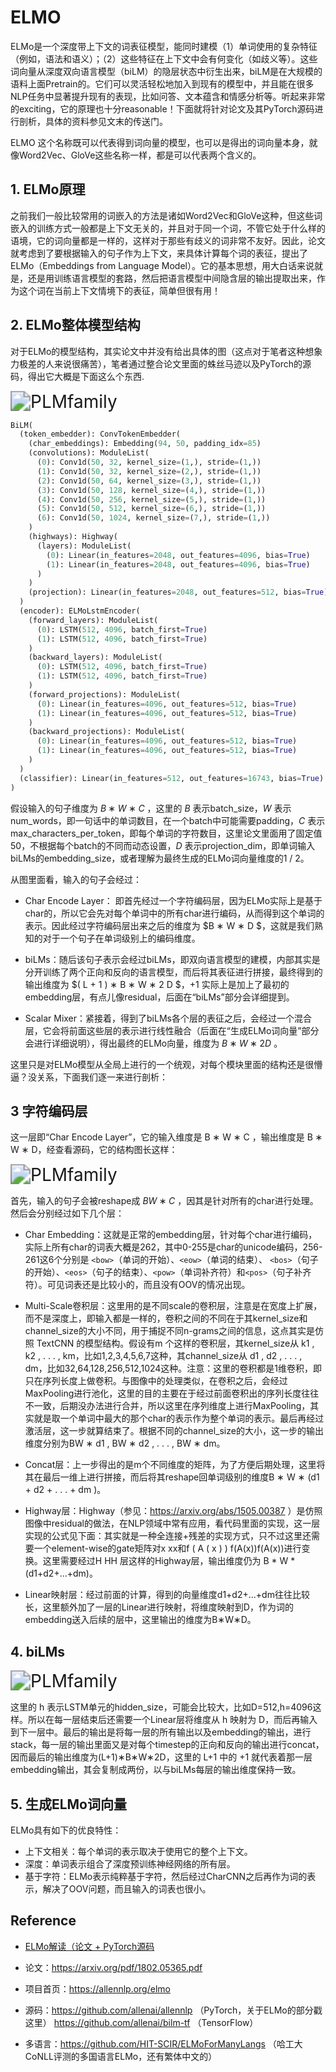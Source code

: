 <!--
 * @Author: jianzhnie
 * @Date: 2022-01-17 09:31:54
 * @LastEditTime: 2022-03-04 20:01:01
 * @LastEditors: jianzhnie
 * @Description:
 *
-->
# ELMO

ELMo是一个深度带上下文的词表征模型，能同时建模（1）单词使用的复杂特征（例如，语法和语义）；（2）这些特征在上下文中会有何变化（如歧义等）。这些词向量从深度双向语言模型（biLM）的隐层状态中衍生出来，biLM是在大规模的语料上面Pretrain的。它们可以灵活轻松地加入到现有的模型中，并且能在很多NLP任务中显著提升现有的表现，比如问答、文本蕴含和情感分析等。听起来非常的exciting，它的原理也十分reasonable！下面就将针对论文及其PyTorch源码进行剖析，具体的资料参见文末的传送门。

ELMO 这个名称既可以代表得到词向量的模型，也可以是得出的词向量本身，就像Word2Vec、GloVe这些名称一样，都是可以代表两个含义的。

## 1. ELMo原理
之前我们一般比较常用的词嵌入的方法是诸如Word2Vec和GloVe这种，但这些词嵌入的训练方式一般都是上下文无关的，并且对于同一个词，不管它处于什么样的语境，它的词向量都是一样的，这样对于那些有歧义的词非常不友好。因此，论文就考虑到了要根据输入的句子作为上下文，来具体计算每个词的表征，提出了ELMo（Embeddings from Language Model）。它的基本思想，用大白话来说就是，还是用训练语言模型的套路，然后把语言模型中间隐含层的输出提取出来，作为这个词在当前上下文情境下的表征，简单但很有用！

## 2. ELMo整体模型结构
对于ELMo的模型结构，其实论文中并没有给出具体的图（这点对于笔者这种想象力极差的人来说很痛苦），笔者通过整合论文里面的蛛丝马迹以及PyTorch的源码，得出它大概是下面这么个东西.

<img src="./imgs/elmo.png" alt="PLMfamily" style="zoom:200%;" />

```python
BiLM(
  (token_embedder): ConvTokenEmbedder(
    (char_embeddings): Embedding(94, 50, padding_idx=85)
    (convolutions): ModuleList(
      (0): Conv1d(50, 32, kernel_size=(1,), stride=(1,))
      (1): Conv1d(50, 32, kernel_size=(2,), stride=(1,))
      (2): Conv1d(50, 64, kernel_size=(3,), stride=(1,))
      (3): Conv1d(50, 128, kernel_size=(4,), stride=(1,))
      (4): Conv1d(50, 256, kernel_size=(5,), stride=(1,))
      (5): Conv1d(50, 512, kernel_size=(6,), stride=(1,))
      (6): Conv1d(50, 1024, kernel_size=(7,), stride=(1,))
    )
    (highways): Highway(
      (layers): ModuleList(
        (0): Linear(in_features=2048, out_features=4096, bias=True)
        (1): Linear(in_features=2048, out_features=4096, bias=True)
      )
    )
    (projection): Linear(in_features=2048, out_features=512, bias=True)
  )
  (encoder): ELMoLstmEncoder(
    (forward_layers): ModuleList(
      (0): LSTM(512, 4096, batch_first=True)
      (1): LSTM(512, 4096, batch_first=True)
    )
    (backward_layers): ModuleList(
      (0): LSTM(512, 4096, batch_first=True)
      (1): LSTM(512, 4096, batch_first=True)
    )
    (forward_projections): ModuleList(
      (0): Linear(in_features=4096, out_features=512, bias=True)
      (1): Linear(in_features=4096, out_features=512, bias=True)
    )
    (backward_projections): ModuleList(
      (0): Linear(in_features=4096, out_features=512, bias=True)
      (1): Linear(in_features=4096, out_features=512, bias=True)
    )
  )
  (classifier): Linear(in_features=512, out_features=16743, bias=True)
)
```

假设输入的句子维度为 $B ∗ W ∗ C$ ，这里的 $B$ 表示batch_size，$W$ 表示num_words，即一句话中的单词数目，在一个batch中可能需要padding，$C$ 表示max_characters_per_token，即每个单词的字符数目，这里论文里面用了固定值50，不根据每个batch的不同而动态设置，$D$  表示projection_dim，即单词输入biLMs的embedding_size，或者理解为最终生成的ELMo词向量维度的1 / 2。

从图里面看，输入的句子会经过：

- Char Encode Layer： 即首先经过一个字符编码层，因为ELMo实际上是基于char的，所以它会先对每个单词中的所有char进行编码，从而得到这个单词的表示。因此经过字符编码层出来之后的维度为 $B ∗ W ∗ D $，这就是我们熟知的对于一个句子在单词级别上的编码维度。

- biLMs：随后该句子表示会经过biLMs，即双向语言模型的建模，内部其实是分开训练了两个正向和反向的语言模型，而后将其表征进行拼接，最终得到的输出维度为 $( L + 1 ) ∗ B ∗ W ∗ 2 D $，+1 实际上是加上了最初的embedding层，有点儿像residual，后面在“biLMs”部分会详细提到。

- Scalar Mixer：紧接着，得到了biLMs各个层的表征之后，会经过一个混合层，它会将前面这些层的表示进行线性融合（后面在“生成ELMo词向量”部分会进行详细说明），得出最终的ELMo向量，维度为 $B ∗ W ∗ 2 D$ 。

这里只是对ELMo模型从全局上进行的一个统观，对每个模块里面的结构还是很懵逼？没关系，下面我们逐一来进行剖析：

##  3 字符编码层
这一层即“Char Encode Layer”，它的输入维度是 B ∗ W ∗ C ，输出维度是 B ∗ W ∗ D，经查看源码，它的结构图长这样：

<img src="docs/elmo_1.png" alt="PLMfamily" style="zoom:200%;" />

首先，输入的句子会被reshape成 $B W ∗ C$ ，因其是针对所有的char进行处理。然后会分别经过如下几个层：

- Char Embedding：这就是正常的embedding层，针对每个char进行编码，实际上所有char的词表大概是262，其中0-255是char的unicode编码，256-261这6个分别是 `<bow>`（单词的开始）、`<eow>`（单词的结束）、 `<bos>`（句子的开始）、`<eos>`（句子的结束）、`<pow>`（单词补齐符）和`<pos>`（句子补齐符）。可见词表还是比较小的，而且没有OOV的情况出现。

- Multi-Scale卷积层：这里用的是不同scale的卷积层，注意是在宽度上扩展，而不是深度上，即输入都是一样的，卷积之间的不同在于其kernel_size和channel_size的大小不同，用于捕捉不同n-grams之间的信息，这点其实是仿照 TextCNN 的模型结构。假设有m 个这样的卷积层，其kernel_size从 k1 , k2 , . . . , km，比如1,2,3,4,5,6,7这种，其channel_size从 d1 , d2 , . . . , dm，比如32,64,128,256,512,1024这种。注意：这里的卷积都是1维卷积，即只在序列长度上做卷积。与图像中的处理类似，在卷积之后，会经过MaxPooling进行池化，这里的目的主要在于经过前面卷积出的序列长度往往不一致，后期没办法进行合并，所以这里在序列维度上进行MaxPooling，其实就是取一个单词中最大的那个char的表示作为整个单词的表示。最后再经过激活层，这一步就算结束了。根据不同的channel_size的大小，这一步的输出维度分别为BW ∗ d1 , BW ∗ d2 , . . . , BW ∗ dm。

- Concat层：上一步得出的是m个不同维度的矩阵，为了方便后期处理，这里将其在最后一维上进行拼接，而后将其reshape回单词级别的维度B ∗ W ∗ (d1 + d2 + . . . + dm )。

- Highway层：Highway（参见：https://arxiv.org/abs/1505.00387 ）是仿照图像中residual的做法，在NLP领域中常有应用，看代码里面的实现，这一层实现的公式见下面：其实就是一种全连接+残差的实现方式，只不过这里还需要一个element-wise的gate矩阵对x xx和f ( A ( x ) ) f(A(x))f(A(x))进行变换。这里需要经过H HH 层这样的Highway层，输出维度仍为 B * W * (d1+d2+...+dm)。

- Linear映射层：经过前面的计算，得到的向量维度d1+d2+...+dm往往比较长，这里额外加了一层的Linear进行映射，将维度映射到D，作为词的embedding送入后续的层中，这里输出的维度为B∗W∗D。

## 4. biLMs

<img src="./imgs/elmo_2.png" alt="PLMfamily" style="zoom:200%;" />


这里的 h 表示LSTM单元的hidden_size，可能会比较大，比如D=512,h=4096这样。所以在每一层结束后还需要一个Linear层将维度从 h 映射为 D，而后再输入到下一层中。最后的输出是将每一层的所有输出以及embedding的输出，进行stack，每一层的输出里面又是对每个timestep的正向和反向的输出进行concat，因而最后的输出维度为(L+1)∗B∗W∗2D，这里的 L+1 中的 +1 就代表着那一层embedding输出，其会复制成两份，以与biLMs每层的输出维度保持一致。


## 5. 生成ELMo词向量



ELMo具有如下的优良特性：

- 上下文相关：每个单词的表示取决于使用它的整个上下文。
- 深度：单词表示组合了深度预训练神经网络的所有层。
- 基于字符：ELMo表示纯粹基于字符，然后经过CharCNN之后再作为词的表示，解决了OOV问题，而且输入的词表也很小。

## Reference
- [ELMo解读（论文 + PyTorch源码](https://blog.csdn.net/Magical_Bubble/article/details/89160032)

- 论文：https://arxiv.org/pdf/1802.05365.pdf
- 项目首页：https://allennlp.org/elmo
- 源码：https://github.com/allenai/allennlp （PyTorch，关于ELMo的部分戳这里）
https://github.com/allenai/bilm-tf （TensorFlow）
- 多语言：https://github.com/HIT-SCIR/ELMoForManyLangs （哈工大CoNLL评测的多国语言ELMo，还有繁体中文的）
